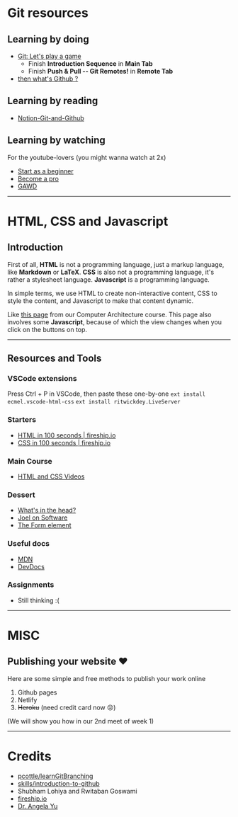 # Git resources 
## Learning by doing
- [Git: Let's play a game](https://learngitbranching.js.org/)
  - Finish **Introduction Sequence** in **Main Tab**
  - Finish **Push & Pull -- Git Remotes!** in **Remote Tab**
- [then what's Github ?](https://github.com/skills/introduction-to-github)

## Learning by reading
- [Notion-Git-and-Github](https://shubhlohiya.notion.site/Version-Control-with-Git-51504dd7484e446aa5f5a50b757a29b4)

## Learning by watching
For the youtube-lovers (you might wanna watch at 2x)
- [Start as a beginner](https://www.youtube.com/watch?v=RGOj5yH7evk)
- [Become a pro](https://www.youtube.com/watch?v=Uszj_k0DGsg&list=PLLJ1hZKyeCH1I8dP0UNTpWoIhsl6KpVbu&index=2)
- [GAWD](https://www.youtube.com/watch?v=qsTthZi23VE&list=PLLJ1hZKyeCH1I8dP0UNTpWoIhsl6KpVbu&index=6)

---

# HTML, CSS and Javascript
## Introduction
First of all, **HTML** is not a programming language, just a markup language, like **Markdown** or **LaTeX**.
**CSS** is also not a programming language, it's rather a stylesheet language.
**Javascript** is a programming language.

In simple terms, we use HTML to create non-interactive content, CSS to style the content, and Javascript to make that content dynamic.

Like [this page](https://www.cse.iitb.ac.in/~biswa/courses/CS230/main.html) from our Computer Architecture course. This page also involves some **Javascript**, because of which the view changes when you click on the buttons on top.

---
## Resources and Tools
### VSCode extensions 
Press Ctrl + P in VSCode, then paste these one-by-one 
`ext install ecmel.vscode-html-css`
`ext install ritwickdey.LiveServer`

### Starters
- [HTML in 100 seconds | fireship.io](https://www.youtube.com/watch?v=ok-plXXHlWw)
- [CSS in 100 seconds | fireship.io](https://www.youtube.com/watch?v=OEV8gMkCHXQ)

### Main Course
- [HTML and CSS Videos](https://drive.google.com/drive/folders/1zuYlRdC2iflooOycEBsLekZN7a1f0hcv?usp=share_link)

### Dessert
- [What's in the head?](https://developer.mozilla.org/en-US/docs/Learn/HTML/Introduction_to_HTML/The_head_metadata_in_HTML)
- [Joel on Software](https://www.joelonsoftware.com/2003/10/08/the-absolute-minimum-every-software-developer-absolutely-positively-must-know-about-unicode-and-character-sets-no-excuses/)
- [The Form element](https://developer.mozilla.org/en-US/docs/Web/HTML/Element/form)

### Useful docs
- [MDN](https://developer.mozilla.org/en-US/docs/Web/HTML) 
- [DevDocs](https://devdocs.io/html/)

### Assignments
- Still thinking :(

---
# MISC
## Publishing your website ❤️

Here are some simple and free methods to publish your work online
1. Github pages
2. Netlify
3. ~~Heroku~~ (need credit card now :cry:)

(We will show you how in our 2nd meet of week 1)

---

# Credits
- [pcottle/learnGitBranching](https://github.com/pcottle/learnGitBranching)
- [skills/introduction-to-github](https://github.com/skills/introduction-to-github)
- Shubham Lohiya and Rwitaban Goswami
- [fireship.io](https://fireship.io/)
- [Dr. Angela Yu](https://www.udemy.com/course/the-complete-web-development-bootcamp/)

